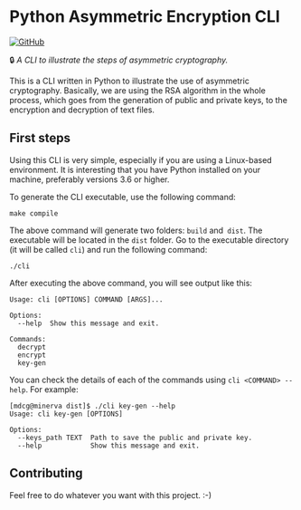 # Python Asymmetric Encryption CLI

[![GitHub](https://img.shields.io/github/license/mashape/apistatus.svg)](https://github.com/mdcg/python-asymmetric-encryption-cli/blob/main/LICENSE)

:lock: *A CLI to illustrate the steps of asymmetric cryptography.*

This is a CLI written in Python to illustrate the use of asymmetric cryptography. Basically, we are using the RSA algorithm in the whole process, which goes from the generation of public and private keys, to the encryption and decryption of text files.

## First steps

Using this CLI is very simple, especially if you are using a Linux-based environment. It is interesting that you have Python installed on your machine, preferably versions 3.6 or higher.

To generate the CLI executable, use the following command:

```
make compile
```

The above command will generate two folders: `build` and` dist`. The executable will be located in the `dist` folder. Go to the executable directory (it will be called `cli`) and run the following command:

```
./cli
```

After executing the above command, you will see output like this:

```
Usage: cli [OPTIONS] COMMAND [ARGS]...

Options:
  --help  Show this message and exit.

Commands:
  decrypt
  encrypt
  key-gen
```

You can check the details of each of the commands using `cli <COMMAND> --help`. For example:

```
[mdcg@minerva dist]$ ./cli key-gen --help
Usage: cli key-gen [OPTIONS]

Options:
  --keys_path TEXT  Path to save the public and private key.
  --help            Show this message and exit.
```

## Contributing

Feel free to do whatever you want with this project. :-)